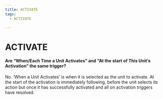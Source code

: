 ```yaml
---
title: ACTIVATE
tags:
  - ACTIVATE

---
```


# ACTIVATE

#### Are “When/Each Time a Unit Activates” and “At the start of This Unit’s Activation” the same trigger?


No. ‘When a Unit Activates’ is when it is selected as the unit to activate. At the start of the activation is immediately following, before the unit selects its action but once it has successfully activated and all on activation triggers have resolved. 

